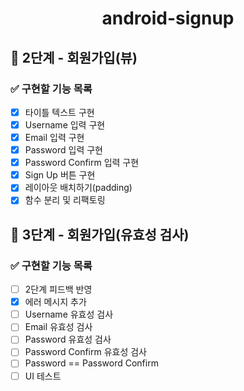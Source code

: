 <h1 align="center">android-signup</h1>

## 🚀 2단계 - 회원가입(뷰)

### ✅ 구현할 기능 목록

- [x]  타이틀 텍스트 구현
- [x]  Username 입력 구현
- [x]  Email 입력 구현
- [x]  Password 입력 구현
- [x]  Password Confirm 입력 구현
- [x]  Sign Up 버튼 구현
- [x]  레이아웃 배치하기(padding)
- [x]  함수 분리 및 리팩토링

## 🚀 3단계 - 회원가입(유효성 검사)

### ✅ 구현할 기능 목록

- [ ]  2단계 피드백 반영
- [x]  에러 메시지 추가
- [ ]  Username 유효성 검사
- [ ]  Email 유효성 검사
- [ ]  Password 유효성 검사
- [ ]  Password Confirm 유효성 검사
- [ ]  Password == Password Confirm
- [ ]  UI 테스트